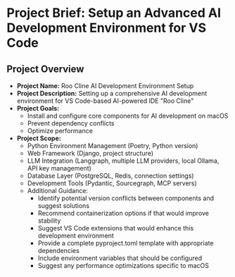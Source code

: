 # Project Brief: Setup an Advanced AI Development Environment for VS Code

## Project Overview

* **Project Name:** Roo Cline AI Development Environment Setup
* **Project Description:** Setting up a comprehensive AI development environment for VS Code-based AI-powered IDE "Roo Cline"
* **Project Goals:**
	+ Install and configure core components for AI development on macOS
	+ Prevent dependency conflicts
	+ Optimize performance
* **Project Scope:**
	+ Python Environment Management (Poetry, Python version)
	+ Web Framework (Django, project structure)
	+ LLM Integration (Langgraph, multiple LLM providers, local Ollama, API key management)
	+ Database Layer (PostgreSQL, Redis, connection settings)
	+ Development Tools (Pydantic, Sourcegraph, MCP servers)
	+ Additional Guidance:
		- Identify potential version conflicts between components and suggest solutions
		- Recommend containerization options if that would improve stability
		- Suggest VS Code extensions that would enhance this development environment
		- Provide a complete pyproject.toml template with appropriate dependencies
		- Include environment variables that should be configured
		- Suggest any performance optimizations specific to macOS